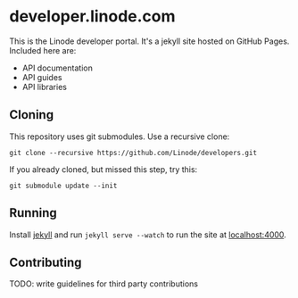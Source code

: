 # developer.linode.com

This is the Linode developer portal. It's a jekyll site hosted on GitHub Pages.
Included here are:

* API documentation
* API guides
* API libraries

## Cloning

This repository uses git submodules. Use a recursive clone:

    git clone --recursive https://github.com/Linode/developers.git

If you already cloned, but missed this step, try this:

    git submodule update --init

## Running

Install [jekyll](http://jekyllrb.com/) and run `jekyll serve --watch` to run the
site at [localhost:4000](http://localhost:4000).

## Contributing

TODO: write guidelines for third party contributions
